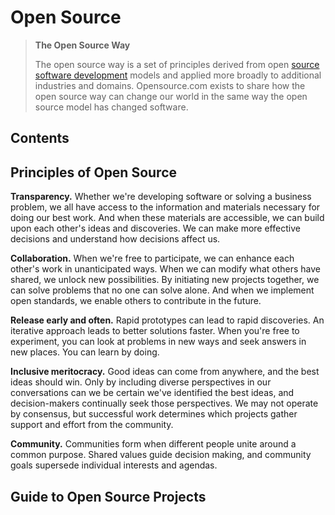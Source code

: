 # Open Source

>   **The Open Source Way**
>
>   The open source way is a set of principles derived from open [source software development](https://opensource.com/resources/what-open-source) models and applied more broadly to additional industries and domains. Opensource.com exists to share how the open source way can change our world in the same way the open source model has changed software.

## Contents

## Principles of Open Source

**Transparency.** Whether we're developing software or solving a business problem, we all have access to the information and materials necessary for doing our best work. And when these materials are accessible, we can build upon each other's ideas and discoveries. We can make more effective decisions and understand how decisions affect us.

**Collaboration.** When we're free to participate, we can enhance each other's work in unanticipated ways. When we can modify what others have shared, we unlock new possibilities. By initiating new projects together, we can solve problems that no one can solve alone. And when we implement open standards, we enable others to contribute in the future.

**Release early and often.** Rapid prototypes can lead to rapid discoveries. An iterative approach leads to better solutions faster. When you're free to experiment, you can look at problems in new ways and seek answers in new places. You can learn by doing.

**Inclusive meritocracy.** Good ideas can come from anywhere, and the best ideas should win. Only by including diverse perspectives in our conversations can we be certain we've identified the best ideas, and decision-makers continually seek those perspectives. We may not operate by consensus, but successful work determines which projects gather support and effort from the community.

**Community.** Communities form when different people unite around a common purpose. Shared values guide decision making, and community goals supersede individual interests and agendas.

## Guide to Open Source Projects

